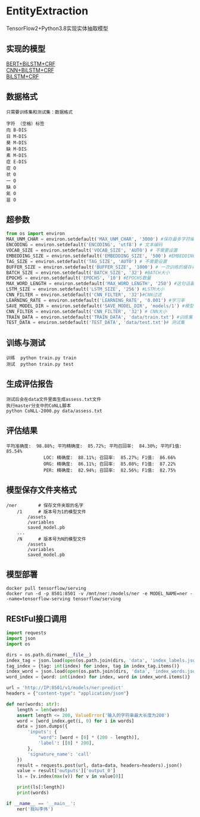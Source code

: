# EntityExtraction
TensorFlow2+Python3.8实现实体抽取模型

## 实现的模型
[BERT+BiLSTM+CRF]()     
[CNN+BiLSTM+CRF](https://github.com/jtyoui/BLC/tree/cnn+bilstm+crf)    
[BiLSTM+CRF](https://github.com/jtyoui/BLC/tree/bilstm+crf) 

## 数据格式
    只需要训练集和测试集：数据格式
    
    字符 （空格）标签
    向 B-DIS
    日 M-DIS
    葵 M-DIS
    缺 M-DIS
    素 M-DIS
    症 E-DIS
    症 O
    状 O
    一 O
    缺 O
    氮 O
    苗 O

## 超参数
```python
from os import environ
MAX_UNM_CHAR = environ.setdefault('MAX_UNM_CHAR', '3000') #保存最多字符编码
ENCODING = environ.setdefault('ENCODING', 'utf8') # 文本编码
VOCAB_SIZE = environ.setdefault('VOCAB_SIZE', 'AUTO') # 不需要设置
EMBEDDING_SIZE = environ.setdefault('EMBEDDING_SIZE', '500') #EMBEDDING的大小
TAG_SIZE = environ.setdefault('TAG_SIZE', 'AUTO') # 不需要设置
BUFFER_SIZE = environ.setdefault('BUFFER_SIZE', '1000') # 一次训练的缓存条数大小
BATCH_SIZE = environ.setdefault('BATCH_SIZE', '32') #BATCH大小
EPOCHS = environ.setdefault('EPOCHS', '10') #EPOCHS数量
MAX_WORD_LENGTH = environ.setdefault('MAX_WORD_LENGTH', '250') #这句话最大字符长度
LSTM_SIZE = environ.setdefault('LSTM_SIZE', '256') #LSTM大小 
CNN_FILTER = environ.setdefault('CNN_FILTER', '32')#CNN过滤
LEARNING_RATE = environ.setdefault('LEARNING_RATE', '0.001') #学习率
SAVE_MODEL_DIR = environ.setdefault('SAVE_MODEL_DIR', 'models/1') #模型保存的路径
CNN_FILTER = environ.setdefault('CNN_FILTER', '32') # CNN大小
TRAIN_DATA = environ.setdefault('TRAIN_DATA', 'data/train.txt') #训练集
TEST_DATA = environ.setdefault('TEST_DATA', 'data/test.txt')# 测试集
```

## 训练与测试
    训练  python train.py train 
    测试  python train.py test

## 生成评估报告
    测试后会在data文件里面生成assess.txt文件
    执行master分支中的CoNLL脚本
    python CoNLL-2000.py data/assess.txt
    
## 评估结果
```text
平均准确度:  98.88%; 平均精确度:  85.72%; 平均召回率:  84.30%; 平均F1值:  85.54%
              LOC: 精确度:  88.11%; 召回率:  85.27%; F1值:  86.66%
              ORG: 精确度:  86.11%; 召回率:  85.08%; F1值:  87.22%
              PER: 精确度:  82.94%; 召回率:  82.56%; F1值:  82.75%  
```

## 模型保存文件夹格式
```text
/ner        # 保存文件夹取的名字
    /1      # 版本号为1的模型文件
        /assets
        /variables
        saved_model.pb
    ...
    /N      # 版本号为N的模型文件
        /assets
        /variables
        saved_model.pb
```

## 模型部署
    docker pull tensorflow/serving
    docker run -d -p 8501:8501 -v /mnt/ner:/models/ner -e MODEL_NAME=ner --name=tensorflow-serving tensorflow/serving
    
## REStFul接口调用
```python
import requests
import json
import os

dirs = os.path.dirname(__file__)
index_tag = json.load(open(os.path.join(dirs, 'data', 'index_labels.json'), mode='r', encoding='utf-8'))
tag_index = {tag: int(index) for index, tag in index_tag.items()}
index_word = json.load(open(os.path.join(dirs, 'data', 'index_words.json'), mode='r', encoding='utf-8'))
word_index = {word: int(index) for index, word in index_word.items()}

url = 'http://IP:8501/v1/models/ner:predict'
headers = {"content-type": "application/json"}

def ner(words: str):
    length = len(words)
    assert length <= 200, ValueError('输入的字符串最大长度为200')
    word = [word_index.get(i, 0) for i in words]
    data = json.dumps({
        'inputs': {
            "word": [word + [0] * (200 - length)],
            'label': [[0] * 200],
        },
        'signature_name': 'call'
    })
    result = requests.post(url, data=data, headers=headers).json()
    value = result['outputs']['output_0']
    ls = [v.index(max(v)) for v in value[0]]

    print(ls[:length])
    print(words)

if __name__ == '__main__':
    ner('我叫李伟')
```